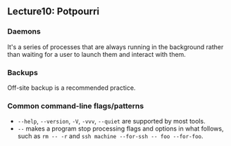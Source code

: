 ## Lecture10: Potpourri

### Daemons

It's a series of processes that are always running in the background rather than waiting for a user to launch them and interact with them.

### Backups

Off-site backup is a recommended practice.

### Common command-line flags/patterns

- `--help`, `--version`, `-V`, `-vvv`, `--quiet` are supported by most tools.
- `--` makes a program stop processing flags and options in what follows, such as `rm -- -r` and `ssh machine --for-ssh -- foo --for-foo`.